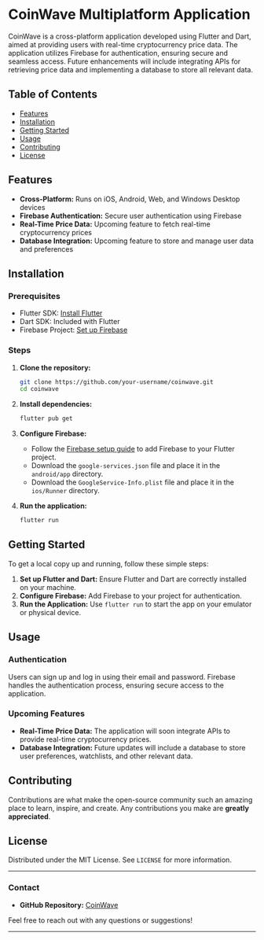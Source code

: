 # CoinWave Multiplatform Application

CoinWave is a cross-platform application developed using Flutter and Dart, aimed at providing users with real-time cryptocurrency price data. The application utilizes Firebase for authentication, ensuring secure and seamless access. Future enhancements will include integrating APIs for retrieving price data and implementing a database to store all relevant data.

## Table of Contents
- [Features](#features)
- [Installation](#installation)
- [Getting Started](#getting-started)
- [Usage](#usage)
- [Contributing](#contributing)
- [License](#license)

## Features
- **Cross-Platform:** Runs on iOS, Android, Web, and Windows Desktop devices
- **Firebase Authentication:** Secure user authentication using Firebase
- **Real-Time Price Data:** Upcoming feature to fetch real-time cryptocurrency prices
- **Database Integration:** Upcoming feature to store and manage user data and preferences

## Installation

### Prerequisites
- Flutter SDK: [Install Flutter](https://flutter.dev/docs/get-started/install)
- Dart SDK: Included with Flutter
- Firebase Project: [Set up Firebase](https://firebase.google.com/docs/flutter/setup)

### Steps
1. **Clone the repository:**
    ```bash
    git clone https://github.com/your-username/coinwave.git
    cd coinwave
    ```

2. **Install dependencies:**
    ```bash
    flutter pub get
    ```

3. **Configure Firebase:**
    - Follow the [Firebase setup guide](https://firebase.google.com/docs/flutter/setup) to add Firebase to your Flutter project.
    - Download the `google-services.json` file and place it in the `android/app` directory.
    - Download the `GoogleService-Info.plist` file and place it in the `ios/Runner` directory.

4. **Run the application:**
    ```bash
    flutter run
    ```

## Getting Started

To get a local copy up and running, follow these simple steps:

1. **Set up Flutter and Dart:** Ensure Flutter and Dart are correctly installed on your machine.
2. **Configure Firebase:** Add Firebase to your project for authentication.
3. **Run the Application:** Use `flutter run` to start the app on your emulator or physical device.

## Usage

### Authentication
Users can sign up and log in using their email and password. Firebase handles the authentication process, ensuring secure access to the application.

### Upcoming Features
- **Real-Time Price Data:** The application will soon integrate APIs to provide real-time cryptocurrency prices.
- **Database Integration:** Future updates will include a database to store user preferences, watchlists, and other relevant data.


## Contributing

Contributions are what make the open-source community such an amazing place to learn, inspire, and create. Any contributions you make are **greatly appreciated**.

## License

Distributed under the MIT License. See `LICENSE` for more information.

---

### Contact

- **GitHub Repository:** [CoinWave](https://github.com/MeerModii/CoinWave_Multiplatform)

Feel free to reach out with any questions or suggestions!

---

